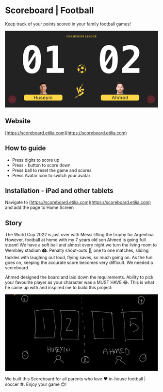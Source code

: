 # Scoreboard | Football
Keep track of your points scored in your family football games!

![Scoreboard Screenshot](https://github.com/huseyinozyilmaz/scoreboard/blob/main/img/social.webp?raw=true)

## Website
[https://scoreboard.etilia.com](https://scoreboard.etilia.com)

## How to guide
* Press digits to score up
* Press - button to score down
* Press ball to reset the game and scores
* Press Avatar icon to switch your avatar

## Installation - iPad and other tablets
Navigate to [https://scoreboard.etilia.com](https://scoreboard.etilia.com) and add the page to Home Screen

## Story
The World Cup 2022 is just over with Messi lifting the trophy for Argentina. However, football at home with my 7 years old son Ahmed is going full steam! We have a soft ball and almost every night we turn the living room to Wembley stadium 🏟️. Penalty shout-outs 🥅, one to one matches, sliding tackles with laughing out loud, flying saves, so much going on. As the fun goes on, keeping the accurate score becomes very difficult. We needed a scoreboard. 

Ahmed designed the board and laid down the requirements. Ability to pick your favourite player as your character was a MUST HAVE 😂. This is what he came up with and inspired me to build this project:

![Scoreboard Design](https://github.com/huseyinozyilmaz/scoreboard/blob/main/img/design.webp?raw=true)

We built this Scoreboard for all parents who love ❤️ in-house football | soccer ⚽️. Enjoy your game 😊!
